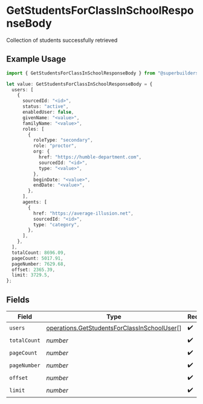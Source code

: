 # GetStudentsForClassInSchoolResponseBody

Collection of students successfully retrieved

## Example Usage

```typescript
import { GetStudentsForClassInSchoolResponseBody } from "@superbuilders/oneroster/models/operations";

let value: GetStudentsForClassInSchoolResponseBody = {
  users: [
    {
      sourcedId: "<id>",
      status: "active",
      enabledUser: false,
      givenName: "<value>",
      familyName: "<value>",
      roles: [
        {
          roleType: "secondary",
          role: "proctor",
          org: {
            href: "https://humble-department.com",
            sourcedId: "<id>",
            type: "<value>",
          },
          beginDate: "<value>",
          endDate: "<value>",
        },
      ],
      agents: [
        {
          href: "https://average-illusion.net",
          sourcedId: "<id>",
          type: "category",
        },
      ],
    },
  ],
  totalCount: 8696.09,
  pageCount: 5017.91,
  pageNumber: 7629.68,
  offset: 2365.39,
  limit: 3729.5,
};
```

## Fields

| Field                                                                                                      | Type                                                                                                       | Required                                                                                                   | Description                                                                                                |
| ---------------------------------------------------------------------------------------------------------- | ---------------------------------------------------------------------------------------------------------- | ---------------------------------------------------------------------------------------------------------- | ---------------------------------------------------------------------------------------------------------- |
| `users`                                                                                                    | [operations.GetStudentsForClassInSchoolUser](../../models/operations/getstudentsforclassinschooluser.md)[] | :heavy_check_mark:                                                                                         | N/A                                                                                                        |
| `totalCount`                                                                                               | *number*                                                                                                   | :heavy_check_mark:                                                                                         | N/A                                                                                                        |
| `pageCount`                                                                                                | *number*                                                                                                   | :heavy_check_mark:                                                                                         | N/A                                                                                                        |
| `pageNumber`                                                                                               | *number*                                                                                                   | :heavy_check_mark:                                                                                         | N/A                                                                                                        |
| `offset`                                                                                                   | *number*                                                                                                   | :heavy_check_mark:                                                                                         | N/A                                                                                                        |
| `limit`                                                                                                    | *number*                                                                                                   | :heavy_check_mark:                                                                                         | N/A                                                                                                        |